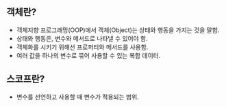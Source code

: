## 객체란?
* 객체지향 프로그래밍(OOP)에서 객체(Object)는 상태와 행동을 가지는 것을 말함.
* 상태와 행동은, 변수와 메서드로 나타낼 수 있어야 함.
* 객체화를 시키기 위해선 프로퍼티와 메서드를 사용함.
* 여러 값을 하나의 변수로 묶어 사용할 수 있는 복합 데이터.

## 스코프란?
* 변수를 선언하고 사용할 때 변수가 적용되는 범위.